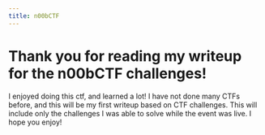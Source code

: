 ```yaml
---
title: n00bCTF
---
```


# Thank you for reading my writeup for the n00bCTF challenges!

I enjoyed doing this ctf, and learned a lot! I have not done many CTFs before, and this will be my first writeup based on CTF challenges. This will include only the challenges I was able to solve while the event was live. I hope you enjoy!